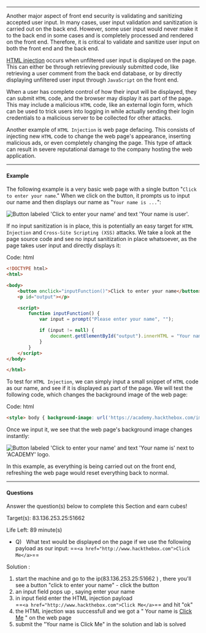 

---

Another major aspect of front end security is validating and sanitizing accepted user input. In many cases, user input validation and sanitization is carried out on the back end. However, some user input would never make it to the back end in some cases and is completely processed and rendered on the front end. Therefore, it is critical to validate and sanitize user input on both the front end and the back end.

[HTML injection](https://owasp.org/www-project-web-security-testing-guide/latest/4-Web_Application_Security_Testing/11-Client-side_Testing/03-Testing_for_HTML_Injection) occurs when unfiltered user input is displayed on the page. This can either be through retrieving previously submitted code, like retrieving a user comment from the back end database, or by directly displaying unfiltered user input through `JavaScript` on the front end.

When a user has complete control of how their input will be displayed, they can submit `HTML` code, and the browser may display it as part of the page. This may include a malicious `HTML` code, like an external login form, which can be used to trick users into logging in while actually sending their login credentials to a malicious server to be collected for other attacks.

Another example of `HTML Injection` is web page defacing. This consists of injecting new `HTML` code to change the web page's appearance, inserting malicious ads, or even completely changing the page. This type of attack can result in severe reputational damage to the company hosting the web application.

---

#### Example

The following example is a very basic web page with a single button "`Click to enter your name`." When we click on the button, it prompts us to input our name and then displays our name as "`Your name is ...`":

![Button labeled 'Click to enter your name' and text 'Your name is user'.](https://academy.hackthebox.com/storage/modules/75/web_apps_html_injection_5.jpg)

If no input sanitization is in place, this is potentially an easy target for `HTML Injection` and `Cross-Site Scripting (XSS)` attacks. We take a look at the page source code and see no input sanitization in place whatsoever, as the page takes user input and directly displays it:

Code: html

```html
<!DOCTYPE html>
<html>

<body>
    <button onclick="inputFunction()">Click to enter your name</button>
    <p id="output"></p>

    <script>
        function inputFunction() {
            var input = prompt("Please enter your name", "");

            if (input != null) {
                document.getElementById("output").innerHTML = "Your name is " + input;
            }
        }
    </script>
</body>

</html>
```

To test for `HTML Injection`, we can simply input a small snippet of `HTML` code as our name, and see if it is displayed as part of the page. We will test the following code, which changes the background image of the web page:

Code: html

```html
<style> body { background-image: url('https://academy.hackthebox.com/images/logo.svg'); } </style>
```

Once we input it, we see that the web page's background image changes instantly:

![Button labeled 'Click to enter your name' and text 'Your name is' next to 'ACADEMY' logo.](https://academy.hackthebox.com/storage/modules/75/web_apps_html_injection_6.jpg)

In this example, as everything is being carried out on the front end, refreshing the web page would reset everything back to normal.


---

#### Questions

Answer the question(s) below to complete this Section and earn cubes!

Target(s): 83.136.253.25:51662   

Life Left: 89 minute(s)

+ Q)   What text would be displayed on the page if we use the following payload as our input: 
==`<a href="http://www.hackthebox.com">Click Me</a>`==

Solution :
1) start the machine and go to the ip(83.136.253.25:51662 ) , there you'll see a button "click to enter your name" - click the button
2) an input field pops up , saying enter your name 
3) in input field enter the HTML injection payload  
==`<a href="http://www.hackthebox.com">Click Me</a>`==  and hit "ok" 
4) the HTML injection was successfull and we got a " Your name is <a href="http://www.hackthebox.com">Click Me</a> "  on the web page 
5) submit the "Your name is Click Me" in the solution and lab is solved

